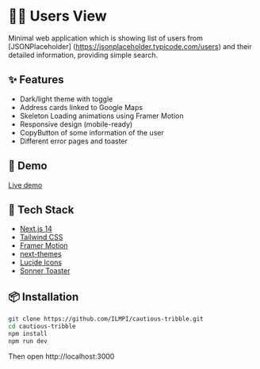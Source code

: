 # 🧑‍💼 Users View

Minimal web application which is showing list of users from [JSONPlaceholder]
(https://jsonplaceholder.typicode.com/users) and their detailed information, providing simple search.

## ✨ Features

- Dark/light theme with toggle
- Address cards linked to Google Maps
- Skeleton Loading animations using Framer Motion
- Responsive design (mobile-ready)
- CopyButton of some information of the user
- Different error pages and toaster

## 📸 Demo

[Live demo](https://cautious-tribble-xi.vercel.app/)  

## 🚀 Tech Stack

- [Next.js 14](https://nextjs.org/)
- [Tailwind CSS](https://tailwindcss.com/)
- [Framer Motion](https://www.framer.com/motion/)
- [next-themes](https://github.com/pacocoursey/next-themes)
- [Lucide Icons](https://lucide.dev/)
- [Sonner Toaster](https://sonner.emilkowal.dev/)

## 📦 Installation

```bash
git clone https://github.com/ILMPI/cautious-tribble.git
cd cautious-tribble
npm install
npm run dev
```
Then open http://localhost:3000